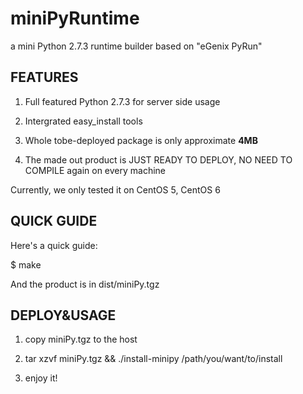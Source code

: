 miniPyRuntime
=============

a mini Python 2.7.3 runtime builder based on "eGenix PyRun"


FEATURES
--------

1. Full featured Python 2.7.3 for server side usage

2. Intergrated easy_install tools

3. Whole tobe-deployed package is only approximate **4MB**

4. The made out product is JUST READY TO DEPLOY, NO NEED TO COMPILE again on every machine

Currently, we only tested it on CentOS 5, CentOS 6


QUICK GUIDE
-----------

Here's a quick guide:

$ make

And the product is in dist/miniPy.tgz


DEPLOY&USAGE
------------

1. copy miniPy.tgz to the host 

2. tar xzvf miniPy.tgz && ./install-minipy  /path/you/want/to/install

3. enjoy it!

